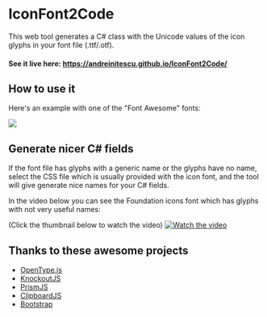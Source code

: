 IconFont2Code
===================

This web tool generates a C# class with the Unicode values of the icon glyphs in your font file (.ttf/.otf).

#### **See it live here**: https://andreinitescu.github.io/IconFont2Code/

## How to use it

Here's an example with one of the "Font Awesome" fonts:

![](https://github.com/andreinitescu/IconFont2Code/blob/master/example1.gif)


## Generate nicer C# fields

If the font file has glyphs with a generic name or the glyphs have no name, select the CSS file which is usually provided with the icon font, and the tool will give generate nice names for your C# fields.

In the video below you can see the Foundation icons font which has glyphs with not very useful names:

(Click the thumbnail below to watch the video)
[![Watch the video](http://i3.ytimg.com/vi/HF6VLaAYSa4/maxresdefault.jpg)](https://youtu.be/HF6VLaAYSa4)


## Thanks to these awesome projects

* [OpenType.js](https://github.com/opentypejs/opentype.js)
* [KnockoutJS](https://knockoutjs.com/)
* [PrismJS](https://prismjs.com/)
* [ClipboardJS](https://clipboardjs)
* [Bootstrap](https://getbootstrap.com/)
